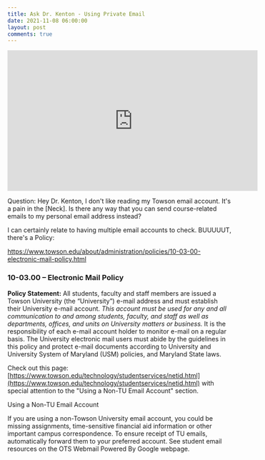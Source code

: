 ```yaml
---
title: Ask Dr. Kenton - Using Private Email
date: 2021-11-08 06:00:00
layout: post
comments: true
---
```


<iframe width="560" height="315" src="https://www.youtube.com/embed/CdbYx9Uejqg" title="YouTube video player" frameborder="0" allow="accelerometer; autoplay; clipboard-write; encrypted-media; gyroscope; picture-in-picture" allowfullscreen></iframe>

Question: Hey Dr. Kenton, I don't like reading my Towson email account. It's a pain in the [Neck]. Is there any way that you can send course-related emails to my personal email address instead?

I can certainly relate to having multiple email accounts to check. BUUUUUT, there's a Policy:


<a href="https://www.towson.edu/about/administration/policies/10-03-00-electronic-mail-policy.html">https://www.towson.edu/about/administration/policies/10-03-00-electronic-mail-policy.html</a>


### 10-03.00 – Electronic Mail Policy
**Policy Statement:**
All students, faculty and staff members are issued a Towson University (the “University”) e-mail address and must establish their University e-mail account. *This account must be used for any and all communication to and among students, faculty, and staff as well as departments, offices, and units on University matters or business.* It is the responsibility of each e-mail account holder to monitor e-mail on a regular basis. The University electronic mail users must abide by the guidelines in this policy and protect e-mail documents according to University and University System of Maryland (USM) policies, and Maryland State laws.


Check out this page: [https://www.towson.edu/technology/studentservices/netid.html](https://www.towson.edu/technology/studentservices/netid.html) with special attention to the "Using a Non-TU Email Account" section.

Using a Non-TU Email Account


If you are using a non-Towson University email account, you could be missing assignments, time-sensitive financial aid information or other important campus correspondence. To ensure receipt of TU emails, automatically forward them to your preferred account. See student email resources on the OTS Webmail Powered By Google webpage. 



